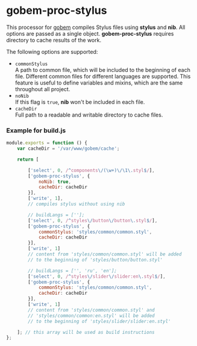 # gobem-proc-stylus
This processor for [gobem](https://github.com/Enet/gobem) compiles Stylus files using **stylus** and **nib**. All options are passed as a single object. **gobem-proc-stylus** requires directory to cache results of the work.

The following options are supported:
* `commonStylus`<br>
A path to common file, which will be included to the beginning of each file. Different common files for different languages are supported. This feature is useful to define variables and mixins, which are the same throughout all project.
* `noNib`<br>
If this flag is `true`, **nib** won't be included in each file.
* `cacheDir`<br>
Full path to a readable and writable directory to cache files.

### Example for **build.js**
```javascript
module.exports = function () {
    var cacheDir = '/var/www/gobem/cache';

    return [

        ['select', 0, /^components\/(\w+)\/\1\.styl$/],
        ['gobem-proc-stylus', {
            noNib: true,
            cacheDir: cacheDir
        }],
        ['write', 1],
        // compiles stylus without using nib

        // buildLangs = [''];
        ['select', 0, /^styles\/button\/button\.styl$/],
        ['gobem-proc-stylus', {
            commonStylus: 'styles/common/common.styl',
            cacheDir: cacheDir
        }],
        ['write', 1]
        // content from 'styles/common/common.styl' will be added
        // to the beginning of 'styles/button/button.styl'

        // buildLangs = ['', 'ru', 'en'];
        ['select', 0, /^styles\/slider\/slider:en\.styl$/],
        ['gobem-proc-stylus', {
            commonStylus: 'styles/common/common.styl',
            cacheDir: cacheDir
        }],
        ['write', 1]
        // content from 'styles/common/common.styl' and
        // 'styles/common/common:en.styl' will be added
        // to the beginning of 'styles/slider/slider:en.styl'

    ]; // this array will be used as build instructions
};
```
